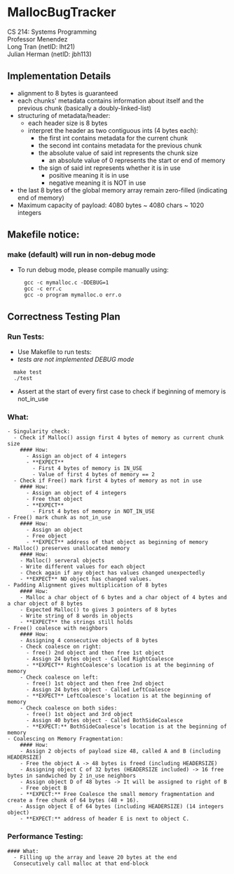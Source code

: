 # MallocBugTracker
CS 214: Systems Programming  
Professor Menendez  
Long Tran (netID: lht21)  
Julian Herman (netID: jbh113)  

## Implementation Details

- alignment to 8 bytes is guaranteed
- each chunks' metadata contains information about itself and the previous chunk (basically a doubly-linked-list)
- structuring of metadata/header:
  - each header size is 8 bytes
  - interpret the header as two contiguous ints (4 bytes each):
    - the first int contains metadata for the current chunk
    - the second int contains metadata for the previous chunk
    - the absolute value of said int represents the chunk size
      - an absolute value of 0 represents the start or end of memory
    - the sign of said int represents whether it is in use  
      - positive meaning it is in use
      - negative meaning it is NOT in use
- the last 8 bytes of the global memory array remain zero-filled (indicating end of memory)
- Maximum capacity of payload: 4080 bytes ~ 4080 chars ~ 1020 integers

## Makefile notice:
  ### make (default) will run in non-debug mode
  - To run debug mode, please compile manually using:
      ```
        gcc -c mymalloc.c -DDEBUG=1
        gcc -c err.c
        gcc -o program mymalloc.o err.o
      ```

## Correctness Testing Plan
  ### Run Tests:
  - Use Makefile to run tests:
  - *tests are not implemented DEBUG mode*
  ```
    make test
    ./test
  ```

  - Assert at the start of every first case to check if beginning of memory is not_in_use


  ### What:
    - Singularity check:
      - Check if Malloc() assign first 4 bytes of memory as current chunk size
        #### How:
          - Assign an object of 4 integers
          - **EXPECT** 
            - First 4 bytes of memory is IN_USE
            - Value of first 4 bytes of memory == 2
      - Check if Free() mark first 4 bytes of memory as not in use
        #### How: 
          - Assign an object of 4 integers
          - Free that object
          - **EXPECT**
            - First 4 bytes of memory in NOT_IN_USE
    - Free() mark chunk as not_in_use
        #### How:
          - Assign an object
          - Free object
          - **EXPECT** address of that object as beginning of memory
    - Malloc() preserves unallocated memory
        #### How:
        - Malloc() serveral objects
        - Write different values for each object
        - Check again if any object has values changed unexpectedly
        - **EXPECT** NO object has changed values.
    - Padding Alignment gives multiplication of 8 bytes
        #### How:
        - Malloc a char object of 6 bytes and a char object of 4 bytes and a char object of 8 bytes
        - Expected Malloc() to gives 3 pointers of 8 bytes
        - Write string of 8 words in objects
        - **EXPECT** the strings still holds
    - Free() coalesce with neighbors
        #### How:
        - Assigning 4 consecutive objects of 8 bytes
        - Check coalesce on right:
          - free() 2nd object and then free 1st object
          - Assign 24 bytes object - Called RightCoalesce
          - **EXPECT** RightCoalesce's location is at the beginning of memory
        - Check coalesce on left:
          - free() 1st object and then free 2nd object
          - Assign 24 bytes object - Called LeftCoalesce
          - **EXPECT** LeftCoalesce's location is at the beginning of memory 
        - Check coalesce on both sides:
          - free() 1st object and 3rd object
          - Assign 40 bytes object - Called BothSideCoalesce
          - **EXPECT:** BothSideCoalesce's location is at the beginning of memory  
    - Coalescing on Memory Fragmentation:
        #### How:
        - Assign 2 objects of payload size 48, called A and B (including HEADERSIZE) 
        - Free the object A -> 48 bytes is freed (including HEADERSIZE)
        - Assigning object C of 32 bytes (HEADERSIZE included) -> 16 free bytes in sandwiched by 2 in_use neighbors
        - Assign object D of 48 bytes -> It will be assigned to right of B
        - Free object B 
        - **EXPECT:** Free Coalesce the small memory fragmentation and create a free chunk of 64 bytes (48 + 16).
        - Assign object E of 64 bytes (including HEADERSIZE) (14 integers object)
        - **EXPECT:** address of header E is next to object C.

  ### Performance Testing: 
    #### What:  
      - Filling up the array and leave 20 bytes at the end
      Consecutively call malloc at that end-block

